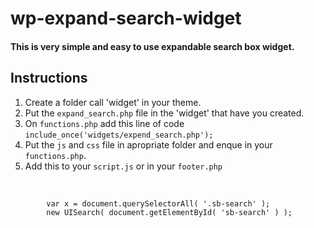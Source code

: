 <h1>wp-expand-search-widget</h2>

<h4>This is very simple and easy to use expandable search box widget.</h4>

<h2>Instructions</h2>

1. Create a folder call 'widget' in your theme.
2. Put the <code>expand_search.php</code> file in the 'widget' that have you created.
3. On <code>functions.php</code> add this line of code <code>include_once('widgets/expend_search.php');</code>
4. Put the <code>js</code> and <code>css</code> file in apropriate folder and enque in your <code>functions.php</code>.
5. Add this to your <code>script.js</code> or in your <code>footer.php</code>
<br/>
    <code>
        var x = document.querySelectorAll( '.sb-search' );
        new UISearch( document.getElementById( 'sb-search' ) );
    </code>
